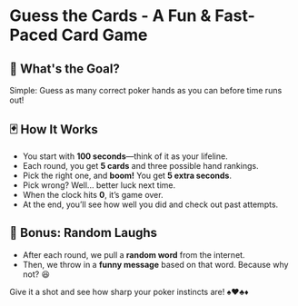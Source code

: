 # Guess the Cards - A Fun & Fast-Paced Card Game

## 🎯 What's the Goal?

Simple: Guess as many correct poker hands as you can before time runs out!

## 🃏 How It Works

- You start with **100 seconds**—think of it as your lifeline.
- Each round, you get **5 cards** and three possible hand rankings.
- Pick the right one, and **boom!** You get **5 extra seconds**.
- Pick wrong? Well... better luck next time.
- When the clock hits **0**, it’s game over.
- At the end, you’ll see how well you did and check out past attempts.

## 🎁 Bonus: Random Laughs

- After each round, we pull a **random word** from the internet.
- Then, we throw in a **funny message** based on that word. Because why not? 😆

Give it a shot and see how sharp your poker instincts are! ♠️♥️♣️♦️
